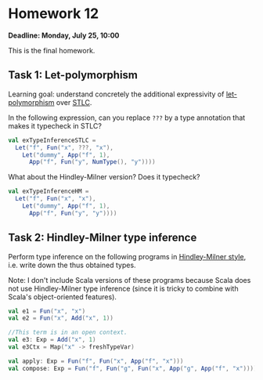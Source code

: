 # Homework 12

**Deadline: Monday, July 25, 10:00**

This is the final homework.

## Task 1: Let-polymorphism

Learning goal: understand concretely the additional expressivity of
[let-polymorphism](https://ps-tuebingen-courses.github.io/pl1-lecture-notes/27-type-inference/type-inference.html)
over [STLC](https://ps-tuebingen-courses.github.io/pl1-lecture-notes/26-stlc/stlc.html).

In the following expression, can you replace `???` by a type annotation that
makes it typecheck in STLC?

```scala
val exTypeInferenceSTLC =
  Let("f", Fun("x", ???, "x"),
    Let("dummy", App("f", 1),
      App("f", Fun("y", NumType(), "y"))))
```

What about the Hindley-Milner version? Does it typecheck?

```scala
val exTypeInferenceHM =
  Let("f", Fun("x", "x"),
    Let("dummy", App("f", 1),
      App("f", Fun("y", "y"))))
```


## Task 2: Hindley-Milner type inference

Perform type inference on the following programs in
[Hindley-Milner style](https://ps-tuebingen-courses.github.io/pl1-lecture-notes/27-type-inference/type-inference.html),
i.e. write down the thus obtained types.

Note: I don't include Scala versions of these programs because Scala does not use
Hindley-Milner type inference (since it is tricky to combine with Scala's
object-oriented features).

```scala
val e1 = Fun("x", "x")
val e2 = Fun("x", Add("x", 1))

//This term is in an open context.
val e3: Exp = Add("x", 1)
val e3Ctx = Map("x" -> freshTypeVar)

val apply: Exp = Fun("f", Fun("x", App("f", "x")))
val compose: Exp = Fun("f", Fun("g", Fun("x", App("g", App("f", "x")))))
```
